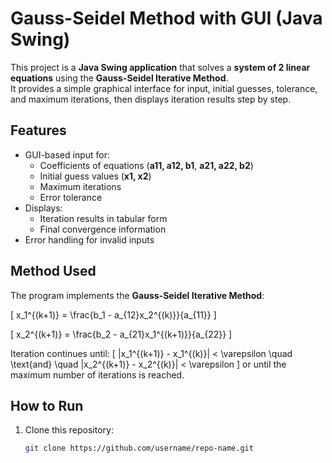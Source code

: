 # Gauss-Seidel Method with GUI (Java Swing)

This project is a **Java Swing application** that solves a **system of 2 linear equations** using the **Gauss-Seidel Iterative Method**.  
It provides a simple graphical interface for input, initial guesses, tolerance, and maximum iterations, then displays iteration results step by step.

## Features
- GUI-based input for:
  - Coefficients of equations (**a11, a12, b1**, **a21, a22, b2**)
  - Initial guess values (**x1, x2**)
  - Maximum iterations
  - Error tolerance
- Displays:
  - Iteration results in tabular form
  - Final convergence information
- Error handling for invalid inputs

## Method Used
The program implements the **Gauss-Seidel Iterative Method**:

\[
x_1^{(k+1)} = \frac{b_1 - a_{12}x_2^{(k)}}{a_{11}}
\]

\[
x_2^{(k+1)} = \frac{b_2 - a_{21}x_1^{(k+1)}}{a_{22}}
\]

Iteration continues until:
\[
|x_1^{(k+1)} - x_1^{(k)}| < \varepsilon \quad \text{and} \quad |x_2^{(k+1)} - x_2^{(k)}| < \varepsilon
\]
or until the maximum number of iterations is reached.

## How to Run
1. Clone this repository:
   ```bash
   git clone https://github.com/username/repo-name.git
